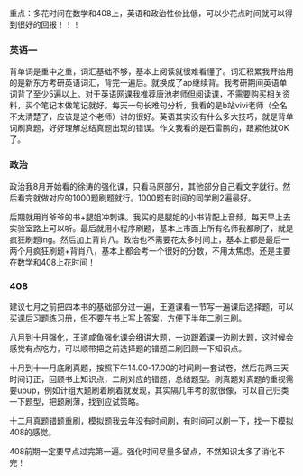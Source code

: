 ﻿重点：多花时间在数学和408上，英语和政治性价比低，可以少花点时间就可以得到很好的回报！！！

### 英语一

背单词是重中之重，词汇基础不够，基本上阅读就很难看懂了。词汇积累我开始用的是新东方考研英语词汇，背完一遍后。就换成了ap继续背。我考研期间英语单词背了至少5遍以上。对于英语网课我推荐唐池老师但阅读课，不需要购买相关资料，买个笔记本做笔记就好。每天一句长难句分析，我看的是b站vivi老师（全名不太清楚了，应该是这个老师）讲的很好。英语其实没有什么多大技巧，就是背单词刷真题，好好理解总结真题出现的错误。作文我看的是石雷鹏的，跟紧他就OK了。

### 政治

   政治我8月开始看的徐涛的强化课，只看马原部分，其他部分自己看文字就行。然后看完就做对应的1000题刷题就行。1000题有时间的同学刷2遍最好。

   后期就用肖爷爷的书+腿姐冲刺课。我买的是腿姐的小书背配上音频，每天早上去实验室路上可以听。最后就用小程序刷题，基本上市面上所有名师我都刷了，就是疯狂刷题ing。然后加上背肖八。政治也不需要花太多时间上，基本上都是最后一两个月疯狂刷题+背肖八，基本上都会考一个很好的分数，不用太焦虑。还是主要在数学和408上花时间！

### 408

   建议七月之前把四本书的基础部分过一遍，王道课看一节写一遍课后选择题，可以买课后习题练习册，但不要在书上写上答案，方便下半年二刷三刷。

   八月到十月强化，王道咸鱼强化课会细讲大题，一边跟着课一边刷大题，这时候会感觉有点吃力，可以顺带把之前选择题的错题二刷回顾一下知识点。

   十月到十一月底刷真题，按照下午14.00-17.00的时间刷一套试卷，然后花两三天时间订正，回顾书上知识点，二刷对应的错题，总结题型。刷真题对真题的重视需要upup，例如计组大题刷着刷着就发现，其实隔几年考的就很像，可以自己归类一下题型，把题刷薄，找到应试策略。

   十二月真题错题重刷，模拟题我去年没有时间刷，有时间可以刷一下，找一下模拟408的感觉。

   408前期一定要早点过完第一遍。强化时间尽量多留点，不然知识太多了消化不完！
